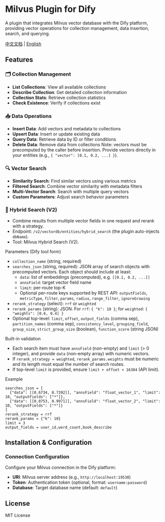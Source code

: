 # Milvus Plugin for Dify

A plugin that integrates Milvus vector database with the Dify platform, providing vector operations for collection management, data insertion, search, and querying.

[中文文档](./README_zh.md) | [English](./README.md)

## Features

### 🗂️ Collection Management
- **List Collections**: View all available collections
- **Describe Collection**: Get detailed collection information
- **Collection Stats**: Retrieve collection statistics
- **Check Existence**: Verify if collections exist

### 📥 Data Operations
- **Insert Data**: Add vectors and metadata to collections
- **Upsert Data**: Insert or update existing data
- **Query Data**: Retrieve data by ID or filter conditions
- **Delete Data**: Remove data from collections
Note: vectors must be precomputed by the caller before insertion. Provide vectors directly in your entities (e.g., `{ "vector": [0.1, 0.2, ...] }`).

### 🔍 Vector Search
- **Similarity Search**: Find similar vectors using various metrics
- **Filtered Search**: Combine vector similarity with metadata filters
- **Multi-Vector Search**: Search with multiple query vectors
- **Custom Parameters**: Adjust search behavior parameters

### 🔀 Hybrid Search (V2)
- Combine results from multiple vector fields in one request and rerank with a strategy.
- Endpoint: `/v2/vectordb/entities/hybrid_search` (the plugin auto-injects `dbName`).
- Tool: Milvus Hybrid Search (V2).

Parameters (Dify tool form)
- `collection_name` (string, required)
- `searches_json` (string, required): JSON array of search objects with precomputed vectors. Each object should include at least:
  - `data`: list of embeddings (precomputed), e.g. `[[0.1, 0.2, ...]]`
  - `annsField`: target vector field name
  - `limit`: per-route top-K
  - Optional per-route keys supported by REST API: `outputFields`, `metricType`, `filter`, `params`, `radius`, `range_filter`, `ignoreGrowing`
- `rerank_strategy` (select): `rrf` or `weighted`
- `rerank_params` (string): JSON. For `rrf`: `{ "k": 10 }`; for `weighted`: `{ "weights": [0.6, 0.4] }`
- Optional top-level: `limit`, `offset`, `output_fields` (comma sep), `partition_names` (comma sep), `consistency_level`, `grouping_field`, `group_size`, `strict_group_size` (boolean), `function_score` (string JSON)

Built-in validation
- Each search item must have `annsField` (non-empty) and `limit` (> 0 integer), and provide `data` (non-empty array) with numeric vectors.
- If `rerank_strategy = weighted`, `rerank_params.weights` must be numeric and its length must equal the number of search routes.
- If top-level `limit` is provided, ensure `limit + offset < 16384` (API limit).

Example
```
searches_json = [
  {"data": [[0.6734, 0.7392]], "annsField": "float_vector_1", "limit": 10, "outputFields": ["*"]},
  {"data": [[0.0753, 0.9971]], "annsField": "float_vector_2", "limit": 10, "outputFields": ["*"]}
]
rerank_strategy = rrf
rerank_params = {"k": 10}
limit = 3
output_fields = user_id,word_count,book_describe
```

## Installation & Configuration

### Connection Configuration
Configure your Milvus connection in the Dify platform:

- **URI**: Milvus server address (e.g., `http://localhost:19530`)
- **Token**: Authentication token (optional, format: `username:password`)
- **Database**: Target database name (default: `default`)


## License

MIT License
